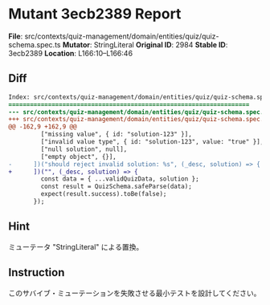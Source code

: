 # Mutant 3ecb2389 Report

**File**: src/contexts/quiz-management/domain/entities/quiz/quiz-schema.spec.ts
**Mutator**: StringLiteral
**Original ID**: 2984
**Stable ID**: 3ecb2389
**Location**: L166:10–L166:46

## Diff

```diff
Index: src/contexts/quiz-management/domain/entities/quiz/quiz-schema.spec.ts
===================================================================
--- src/contexts/quiz-management/domain/entities/quiz/quiz-schema.spec.ts	original
+++ src/contexts/quiz-management/domain/entities/quiz/quiz-schema.spec.ts	mutated #2984
@@ -162,9 +162,9 @@
         ["missing value", { id: "solution-123" }],
         ["invalid value type", { id: "solution-123", value: "true" }],
         ["null solution", null],
         ["empty object", {}],
-      ])("should reject invalid solution: %s", (_desc, solution) => {
+      ])("", (_desc, solution) => {
         const data = { ...validQuizData, solution };
         const result = QuizSchema.safeParse(data);
         expect(result.success).toBe(false);
       });
```

## Hint

ミューテータ "StringLiteral" による置換。

## Instruction

このサバイブ・ミューテーションを失敗させる最小テストを設計してください。
